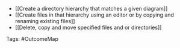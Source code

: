 - [[Create a directory hierarchy that matches a given diagram]]
- [[Create files in that hierarchy using an editor or by copying and renaming existing files]]
- [[Delete, copy and move specified files and or directories]]

Tags: #OutcomeMap